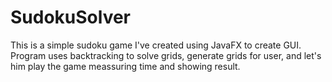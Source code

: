 # SudokuSolver

This is a simple sudoku game I've created using JavaFX to create GUI. Program uses backtracking to solve grids, generate grids for user, and let's him play the game meassuring time and showing result. 
